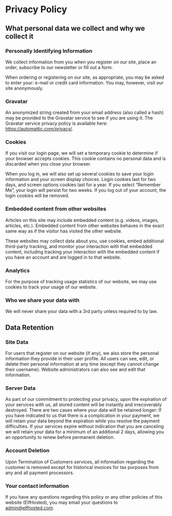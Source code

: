 # Privacy Policy

## What personal data we collect and why we collect it

### Personally Identifying Information

We collect information from you when you register on our site, place an order, subscribe to our newsletter or fill out a form.

When ordering or registering on our site, as appropriate, you may be asked to enter your: e-mail or credit card information. You may, however, visit our site anonymously.

### Gravatar

An anonymized string created from your email address (also called a hash) may be provided to the Gravatar service to see if you are using it. The Gravatar service privacy policy is available here: https://automattic.com/privacy/.

### Cookies

If you visit our login page, we will set a temporary cookie to determine if your browser accepts cookies. This cookie contains no personal data and is discarded when you close your browser.

When you log in, we will also set up several cookies to save your login information and your screen display choices. Login cookies last for two days, and screen options cookies last for a year. If you select “Remember Me”, your login will persist for two weeks. If you log out of your account, the login cookies will be removed.

### Embedded content from other websites

Articles on this site may include embedded content (e.g. videos, images, articles, etc.). Embedded content from other websites behaves in the exact same way as if the visitor has visited the other website.

These websites may collect data about you, use cookies, embed additional third-party tracking, and monitor your interaction with that embedded content, including tracking your interaction with the embedded content if you have an account and are logged in to that website.

### Analytics

For the purpose of tracking usage statistics of our website, we may use cookies to track your usage of our website.

### Who we share your data with

We will never share your data with a 3rd party unless required to by law.

## Data Retention
### Site Data

For users that register on our website (if any), we also store the personal information they provide in their user profile. All users can see, edit, or delete their personal information at any time (except they cannot change their username). Website administrators can also see and edit that information.

### Server Data

As part of our commitment to protecting your privacy, upon the expiration of your services with us, all stored content will be instantly and irrecoverably destroyed. There are two cases where your data will be retained longer: If you have indicated to us that there is a complication in your payment, we will retain your data beyond the expiration while you resolve the payment difficulties. If your services expire without indication that you are canceling we will retain your data for a minimum of an additional 2 days, allowing you an opportunity to renew before permanent deletion.

### Account Deletion

Upon Termination of Customers services, all information regarding the customer is removed except for historical invoices for tax purposes from any and all payment processors. 

### Your contact information

If you have any questions regarding this policy or any other policies of this website (ElfHosted), you may email your questions to admin@elfhosted.com.